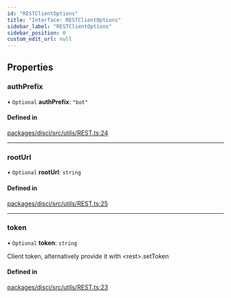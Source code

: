 ```yaml
---
id: "RESTClientOptions"
title: "Interface: RESTClientOptions"
sidebar_label: "RESTClientOptions"
sidebar_position: 0
custom_edit_url: null
---
```


## Properties

### authPrefix

• `Optional` **authPrefix**: ``"bot"``

#### Defined in

[packages/disci/src/utils/REST.ts:24](https://github.com/typicalninja493/disci/blob/bbc5c20/packages/disci/src/utils/REST.ts#L24)

___

### rootUrl

• `Optional` **rootUrl**: `string`

#### Defined in

[packages/disci/src/utils/REST.ts:25](https://github.com/typicalninja493/disci/blob/bbc5c20/packages/disci/src/utils/REST.ts#L25)

___

### token

• `Optional` **token**: `string`

Client token, alternatively provide it with \<rest\>.setToken

#### Defined in

[packages/disci/src/utils/REST.ts:23](https://github.com/typicalninja493/disci/blob/bbc5c20/packages/disci/src/utils/REST.ts#L23)

